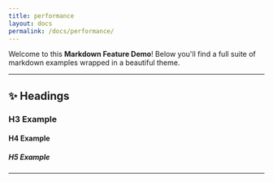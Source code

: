 ```yaml
---
title: performance
layout: docs
permalink: /docs/performance/
---
```


Welcome to this **Markdown Feature Demo**! Below you'll find a full suite of markdown examples wrapped in a beautiful theme.

---

## ✨ Headings

### H3 Example
#### H4 Example
##### H5 Example

---